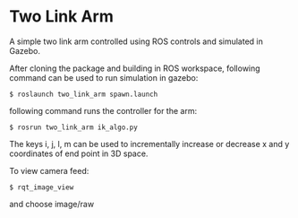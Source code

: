 # Two Link Arm
  A simple two link arm controlled using ROS controls and simulated in Gazebo.
  
 After cloning the package and building in ROS workspace, following command can be used to run simulation in gazebo:
```
$ roslaunch two_link_arm spawn.launch
```

following command runs the controller for the arm:
```
$ rosrun two_link_arm ik_algo.py
```

The keys i, j, l, m can be used to incrementally increase or decrease x and y coordinates of end point in 3D space.

To view camera feed: 
```
$ rqt_image_view
```
and choose image/raw
